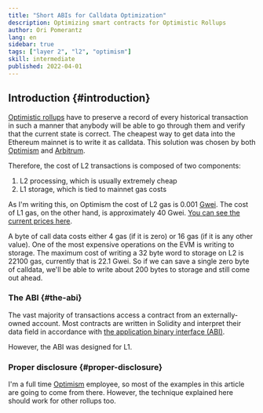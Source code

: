 ```yaml
---
title: "Short ABIs for Calldata Optimization"
description: Optimizing smart contracts for Optimistic Rollups
author: Ori Pomerantz
lang: en
sidebar: true
tags: ["layer 2", "l2", "optimism"]
skill: intermediate
published: 2022-04-01
---
```


## Introduction {#introduction}

[Optimistic rollups](/developers/docs/scaling/optimistic-rollups) have to preserve a record of every historical transaction in such a manner that anybody will be able to go through them and verify that the current state is correct.
The cheapest way to get data into the Ethereum mainnet is to write it as calldata.
This solution was chosen by both [Optimism](https://help.optimism.io/hc/en-us/articles/4413163242779-What-is-a-rollup-) and [Arbitrum](https://developer.offchainlabs.com/docs/rollup_basics#intro-to-rollups).

Therefore, the cost of L2 transactions is composed of two components:

1. L2 processing, which is usually extremely cheap
1. L1 storage, which is tied to mainnet gas costs

As I'm writing this, on Optimism the cost of L2 gas is 0.001 [Gwei](https://ethereum.org/en/developers/docs/gas/#pre-london).
The cost of L1 gas, on the other hand, is approximately 40 Gwei.
[You can see the current prices here](https://public-grafana.optimism.io/d/9hkhMxn7z/public-dashboard?orgId=1&refresh=5m).

A byte of call data costs either 4 gas (if it is zero) or 16 gas (if it is any other value).
One of the most expensive operations on the EVM is writing to storage.
The maximum cost of writing a 32 byte word to storage on L2 is 22100 gas, currently that is 22.1 Gwei.
So if we can save a single zero byte of calldata, we'll be able to write about 200 bytes to storage and still come out ahead.


### The ABI {#the-abi}

The vast majority of transactions access a contract from an externally-owned account. 
Most contracts are written in Solidity and interpret their data field in accordance with [the application binary interface (ABI)](https://docs.soliditylang.org/en/latest/abi-spec.html#formal-specification-of-the-encoding).

However, the ABI was designed for L1. 


### Proper disclosure {#proper-disclosure}

I'm a full time [Optimism](https://www.optimism.io/) employee, so most of the examples in this article are going to come from there.
However, the technique explained here should work for other rollups too.

